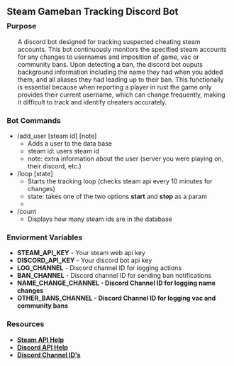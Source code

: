 
<h2 style="margin-bottom:10px">Steam Gameban Tracking Discord Bot</h2>
<h3 style="margin-top:0px">Purpose</h3>

<p style="padding-left:25px">
A discord bot designed for tracking suspected cheating steam accounts. This bot continuously monitors the specified steam accounts for any changes to usernames and imposition of game, vac or community bans. Upon detecting a ban, the discord bot ouputs background information including the name they had when you added them, and all aliases they had leading up to their ban. This functionally is essential because when reporting a player in rust the game only provides their current username, which can change frequently, making it difficult to track and identify cheaters accurately.
</p>

<h3>Bot Commands</h3>
<ul>
    <li>/add_user [steam id] [note]
        <ul>
            <li>Adds a user to the data base</li>
            <li>steam id: users steam id</li>
            <li>note: extra information about the user (server you were playing on, their discord, etc.)</li>
        </ul>
    </li>
    <li>/loop [state]
        <ul>
            <li>Starts the tracking loop (checks steam api every 10 minutes for changes)</li>
            <li>state: takes one of the two options <b>start</b> and <b>stop</b> as a param<li>
        </ul>
    </li>
    <li>/count
        <ul>
            <li>Displays how many steam ids are in the database</li>
        </ul>
    </li>
</ul>
<h3>Enviorment Variables</h3>
<ul>
    <li><b>STEAM_API_KEY</b> - Your steam web api key</li>
    <li><b>DISCORD_API_KEY</b> - Your discord bot api key</li>
    <li><b>LOG_CHANNEL</b> - Discord channel ID for logging actions</li>
    <li><b>BAN_CHANNEL</b> - Discord channel ID for sending ban notifications</li>
    <li><b>NAME_CHANGE_CHANNEL<b> - Discord Channel ID for logging name changes</li>
    <li><b>OTHER_BANS_CHANNEL<b> - Discord Channel ID for logging vac and community bans</li>
</ul>
<h3> Resources </h3>
<ul>
    <li><b><a href=https://steamcommunity.com/dev>Steam API Help<a></b> </li>
    <li><b><a href=https://discordpy.readthedocs.io/en/stable/discord.html>Discord API Help<a></b> </li>
    <li><b><a href=https://support.discord.com/hc/en-us/articles/206346498-Where-can-I-find-my-User-Server-Message-ID>Discord Channel ID's<a></b> </li>
</ul>
